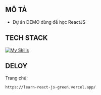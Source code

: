 ## MÔ TẢ
- Dự án DEMO dùng để học ReactJS

## TECH STACK
[![My Skills](https://skillicons.dev/icons?i=react,tailwindcss)](https://skillicons.dev)

## DELOY 
Trang chủ: 
```
https://learn-react-js-green.vercel.app/
```
